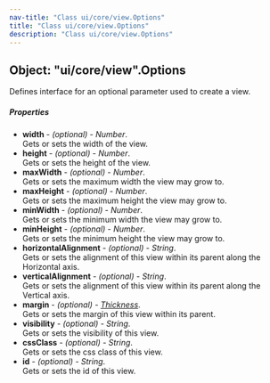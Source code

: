 ```yaml
---
nav-title: "Class ui/core/view.Options"
title: "Class ui/core/view.Options"
description: "Class ui/core/view.Options"
---
```

## Object: "ui/core/view".Options  
Defines interface for an optional parameter used to create a view.

##### Properties
 - **width** - _(optional)_ - _Number_.    
  Gets or sets the width of the view.
 - **height** - _(optional)_ - _Number_.    
  Gets or sets the height of the view.
 - **maxWidth** - _(optional)_ - _Number_.    
  Gets or sets the maximum width the view may grow to.
 - **maxHeight** - _(optional)_ - _Number_.    
  Gets or sets the maximum height the view may grow to.
 - **minWidth** - _(optional)_ - _Number_.    
  Gets or sets the minimum width the view may grow to.
 - **minHeight** - _(optional)_ - _Number_.    
  Gets or sets the minimum height the view may grow to.
 - **horizontalAlignment** - _(optional)_ - _String_.    
  Gets or sets the alignment of this view within its parent along the Horizontal axis.
 - **verticalAlignment** - _(optional)_ - _String_.    
  Gets or sets the alignment of this view within its parent along the Vertical axis.
 - **margin** - _(optional)_ - [_Thickness_](../../../utils/geometry/Thickness.md).    
  Gets or sets the margin of this view within its parent.
 - **visibility** - _(optional)_ - _String_.    
  Gets or sets the visibility of this view.
 - **cssClass** - _(optional)_ - _String_.    
  Gets or sets the css class of this view.
 - **id** - _(optional)_ - _String_.    
  Gets or sets the id of this view.